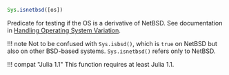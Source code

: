 ```julia
Sys.isnetbsd([os])
```

Predicate for testing if the OS is a derivative of NetBSD. See documentation in [Handling Operating System Variation](@ref).

!!! note
    Not to be confused with `Sys.isbsd()`, which is `true` on NetBSD but also on other BSD-based systems. `Sys.isnetbsd()` refers only to NetBSD.


!!! compat "Julia 1.1"
    This function requires at least Julia 1.1.

